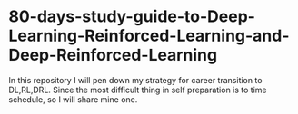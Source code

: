 # 80-days-study-guide-to-Deep-Learning-Reinforced-Learning-and-Deep-Reinforced-Learning
In this repository I will pen down my strategy for career transition to DL,RL,DRL. Since the most difficult thing in self preparation is to time schedule, so I will share mine one.
